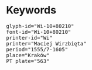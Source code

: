 # Keywords
<pre>
glyph-id="Wi-10+80210"
font-id="Wi-10+80210"
printer-id="Wi"
printer="Maciej Wirzbięta"
period="1555/7-1605"
place="Kraków"
PT plate="563"
</pre>
